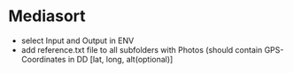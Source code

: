 <h1>Mediasort</h1>

<ul><li>select Input and Output in ENV</li>
<li>add reference.txt file to all subfolders with Photos (should contain GPS-Coordinates in DD [lat, long, alt(optional)]</li></ul>
